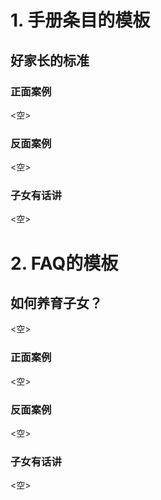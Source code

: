 <!-- 这是示例模板文件。-->
<!-- 注1：每新增一个条目，都应该在对应的文件下建立一个独立的md文件，如包含图片则需要先建一个同名文件夹，然后将对应md文件和图片放入同一文件夹（文件名和文件夹名中不要包含标点）。添加后需在README.md文件中加入引用。 -->
<!-- 注2：编写时请按照备注要求，并在提交前删除所有备注。 -->
<!-- 注3：添加条目前请先查询是否有类似或相同的条目，如有请先考虑更新或补充已有条目，避免雷同。-->

# 1. 手册条目的模板

<!-- 标题，使用二级标题，无需添加编号 -->
## 好家长的标准

<!-- 直接在正文添加内容，无需小标题 -->

<!-- 添加正面案例1个，如没有则保留<空>占位符 -->
### 正面案例
<空>

<!-- 添加反面案例1个，如没有则保留<空>占位符 -->
### 反面案例
<空>

<!-- 来自子女的看法，如没有则保留<空>占位符 -->
<!-- 注意：这一部分意在反映子女的具体反馈，默认应该由未成年子女补充，家长一般不用填写。-->
### 子女有话讲
<空>

# 2. FAQ的模板

<!-- 一般以疑问句方式写FAQ标题，无需添加编号，对于md文件名中不要包括符号 -->
## 如何养育子女？

<!-- 直接在正文添加内容，无需小标题，不允许为空，也就是说有答案才能提交。如果只有疑问不能回答，请先去Issues页面提问 -->
<空>

<!-- 添加正面案例1个，如没有则保留<空>占位符 -->
### 正面案例
<空>

<!-- 添加反面案例1个，如没有则保留<空>占位符 -->
### 反面案例
<空>

<!-- 来自子女的看法，如没有则保留<空>占位符 -->
<!-- 注意：这一部分意在反映子女的具体反馈，默认应该由未成年子女补充，家长一般不用填写。-->
### 子女有话讲
<空>

